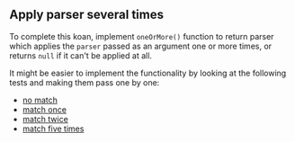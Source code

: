 ## Apply parser several times

To complete this koan, implement `oneOrMore()` function to return parser
which applies the `parser` passed as an argument one or more times,
or returns `null` if it can't be applied at all.

It might be easier to implement the functionality by looking at the following tests and making them pass one by one:
 - <a href="psi_element://Task4Tests#1 - no match">no match</a>
 - <a href="psi_element://Task4Tests#2 - match once">match once</a>
 - <a href="psi_element://Task4Tests#3 - match twice">match twice</a>
 - <a href="psi_element://Task4Tests#4 - match five times">match five times</a>
